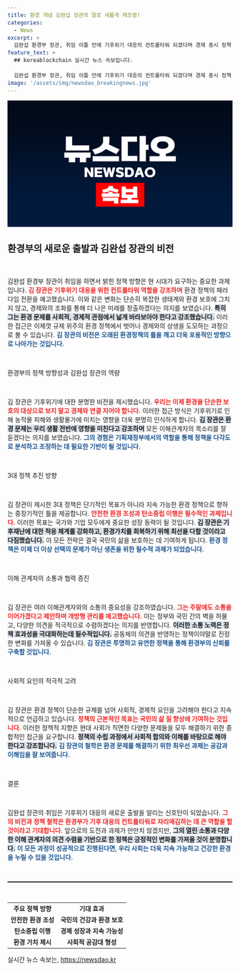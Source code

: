 ```yaml
---
title: 환경 개념 김완섭 장관의 말로 새롭게 재조명!
categories:
  - News
excerpt: >
  김완섭 환경부 장관, 취임 이틀 만에 기후위기 대응의 컨트롤타워 되겠다며 경제 중시 정책 추진을 다짐! 안전하고 탄소중립 이행으로 환경 가치를 강조한 그의 포부는 어떤 변화를 가져올까? 클릭하여 자세한 내용을 확인하세요!
feature_text: >
  ## koreablockchain 실시간 뉴스 속보입니다.

  김완섭 환경부 장관, 취임 이틀 만에 기후위기 대응의 컨트롤타워 되겠다며 경제 중시 정책 추진을 다짐! 안전하고 탄소중립 이행으로 환경 가치를 강조한 그의 포부는 어떤 변화를 가져올까? 클릭하여 자세한 내용을 확인하세요!
image: '/assets/img/newsdao_breakingnews.jpg'
---
```


<p><img src="/assets/img/newsdao_breakingnews.jpg" alt="koreablockchain 속보" /></p>

<h2 data-ke-size="size26">환경부의 새로운 출발과 김완섭 장관의 비전</h2>

<p data-ke-size="size16">&nbsp;</p>

<p>김완섭 환경부 장관이 취임을 하면서 밝힌 정책 방향은 현 시대가 요구하는 중요한 과제입니다. <b><span style="color: #ee2323;">김 장관은 기후위기 대응을 위한 컨트롤타워 역할을 강조하며</span></b> 환경 정책의 패러다임 전환을 예고했습니다. 이와 같은 변화는 단순히 복잡한 생태계와 환경 보호에 그치지 않고, 경제와의 조화를 통해 더 나은 미래를 창출하겠다는 의지를 보였습니다. <b><span style="background-color: #21538527;">특히 그는 환경 문제를 사회적, 경제적 관점에서 넓게 바라보아야 한다고 강조했습니다.</span></b> 이러한 접근은 이제껏 규제 위주의 환경 정책에서 벗어나 경제와의 상생을 도모하는 과정으로 볼 수 있습니다. <b><span style="color: #1a5490;">김 장관의 비전은 오래된 환경정책의 틀을 깨고 더욱 포용적인 방향으로 나아가는 것입니다.</span></b></p>

<p data-ke-size="size16">&nbsp;</p>

<p>환경부의 정책 방향성과 김완섭 장관의 역량</p>

<p data-ke-size="size16">&nbsp;</p>

<p>김 장관은 기후위기에 대한 분명한 비전을 제시했습니다. <b><span style="color: #ee2323;">우리는 이제 환경을 단순한 보호의 대상으로 보지 말고 경제와 연결 지어야 합니다.</span></b> 이러한 접근 방식은 기후위기로 인해 농작물 피해와 생활물가에 미치는 영향을 더욱 분명히 인식하게 합니다. <b><span style="background-color: #21538527;">김 장관은 환경 문제는 우리 생활 전반에 영향을 미친다고 강조하며</span></b> 모든 이해관계자의 목소리를 잘 듣겠다는 의지를 보였습니다. <b><span style="color: #1a5490;">그의 경험은 기획재정부에서의 역할을 통해 정책을 다각도로 분석하고 조정하는 데 필요한 기반이 될 것입니다.</span></b></p>

<p data-ke-size="size16">&nbsp;</p>

<p>3대 정책 추진 방향</p>

<p data-ke-size="size16">&nbsp;</p>

<p>김 장관이 제시한 3대 정책은 단기적인 목표가 아니라 지속 가능한 환경 정책으로 향하는 중장기적인 틀을 제공합니다. <b><span style="color: #ee2323;">안전한 환경 조성과 탄소중립 이행은 필수적인 과제입니다.</span></b> 이러한 목표는 국가와 기업 모두에게 중요한 성장 동력이 될 것입니다. <b><span style="background-color: #21538527;">김 장관은 기후재난에 대한 적응 체계를 강화하고, 환경가치를 회복하기 위해 최선을 다할 것이라고 다짐했습니다.</span></b> 이 모든 전략은 결국 국민의 삶을 보호하는 데 기여하게 됩니다. <b><span style="color: #1a5490;">환경 정책은 이제 더 이상 선택의 문제가 아닌 생존을 위한 필수적 과제가 되었습니다.</span></b></p>

<p data-ke-size="size16">&nbsp;</p>

<p>이해 관계자의 소통과 협력 증진</p>

<p data-ke-size="size16">&nbsp;</p>

<p>김 장관은 여러 이해관계자와의 소통의 중요성을 강조하였습니다. <b><span style="color: #ee2323;">그는 주말에도 소통을 이어가겠다고 제안하며 개방형 관리를 예고했습니다.</span></b> 이는 정부와 국민 간의 벽을 허물고, 다양한 의견을 적극적으로 수렴하겠다는 의지를 반영합니다. <b><span style="background-color: #21538527;">이러한 소통 노력은 정책 효과성을 극대화하는데 필수적입니다.</span></b> 공동체의 의견을 반영하는 정책이야말로 진정한 변화를 가져올 수 있습니다. <b><span style="color: #1a5490;">김 장관은 투명하고 유연한 정책을 통해 환경부의 신뢰를 구축할 것입니다.</span></b></p>

<p data-ke-size="size16">&nbsp;</p>

<p>사회적 요인의 적극적 고려</p>

<p data-ke-size="size16">&nbsp;</p>

<p>김 장관은 환경 정책이 단순한 규제를 넘어 사회적, 경제적 요인을 고려해야 한다고 지속적으로 언급하고 있습니다. <b><span style="color: #ee2323;">정책의 근본적인 목표는 국민의 삶 질 향상에 기여하는 것입니다.</span></b> 이러한 정책적 지향은 현대 사회가 직면한 다양한 문제들을 모두 해결하기 위한 종합적인 접근을 요구합니다. <b><span style="background-color: #21538527;">정책의 수립 과정에서 사회적 합의와 이해를 바탕으로 해야 한다고 강조합니다.</span></b> <b><span style="color: #1a5490;">김 장관의 철학은 환경 문제를 해결하기 위한 최우선 과제는 공감과 이해임을 잘 보여줍니다.</span></b></p>

<p data-ke-size="size16">&nbsp;</p>

<p>결론</p>

<p data-ke-size="size16">&nbsp;</p>

<p>김완섭 장관의 취임은 기후위기 대응의 새로운 출발을 알리는 신호탄이 되었습니다. <b><span style="color: #ee2323;">그의 비전과 정책 철학은 환경부가 기후 대응의 컨트롤타워로 자리매김하는 데 큰 역할을 할 것이라고 기대합니다.</span></b> 앞으로의 도전과 과제가 만만치 않겠지만, <b><span style="background-color: #21538527;">그의 열린 소통과 다양한 이해 관계자의 의견 수렴을 기반으로 한 정책은 긍정적인 변화를 가져올 것이 분명합니다.</span></b> <b><span style="color: #1a5490;">이 모든 과정이 성공적으로 진행된다면, 우리 사회는 더욱 지속 가능하고 건강한 환경을 누릴 수 있을 것입니다.</span></b></p>

<p data-ke-size="size16">&nbsp;</p>

<hr style="height: 2px; border: none; background: #000;"/>

<p data-ke-size="size16">&nbsp;</p>

<table style="width: 100%; border-collapse: collapse;">
<tr>
<td style="text-align: center; height: 17px;"><b>주요 정책 방향</b></td>
<td style="text-align: center; height: 17px;"><b>기대 효과</b></td>
</tr>
<tr>
<td style="text-align: center; height: 17px;"><b>안전한 환경 조성</b></td>
<td style="text-align: center; height: 17px;"><b>국민의 건강과 환경 보호</b></td>
</tr>
<tr>
<td style="text-align: center; height: 17px;"><b>탄소중립 이행</b></td>
<td style="text-align: center; height: 17px;"><b>경제 성장과 지속 가능성</b></td>
</tr>
<tr>
<td style="text-align: center; height: 17px;"><b>환경 가치 제시</b></td>
<td style="text-align: center; height: 17px;"><b>사회적 공감대 형성</b></td>
</tr>
</table>
실시간 뉴스 속보는, <a href="https://newsdao.kr" rel="dofollow">https://newsdao.kr</a>


